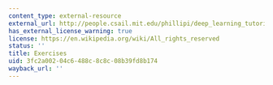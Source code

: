 ```yaml
---
content_type: external-resource
external_url: http://people.csail.mit.edu/phillipi/deep_learning_tutorial/doc/instructions.html
has_external_license_warning: true
license: https://en.wikipedia.org/wiki/All_rights_reserved
status: ''
title: Exercises
uid: 3fc2a002-04c6-488c-8c8c-08b39fd8b174
wayback_url: ''
---
```

